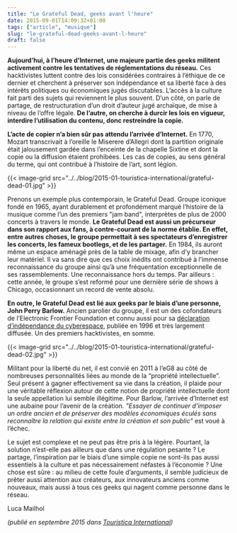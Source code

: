 ```yaml
---
title: "Le Grateful Dead, geeks avant l'heure"
date: 2015-09-01T14:09:32+01:00
tags: ["article", "musique"]
slug: "le-grateful-dead-geeks-avant-l-heure"
draft: false
---
```


**Aujourd’hui, à l’heure d’Internet, une majeure partie des geeks militent activement contre les tentatives de réglementations du réseau.** Ces hacktivistes luttent contre des lois considérées contraires à l’éthique de ce dernier et cherchent à préserver son indépendance et sa liberté face à des intérêts politiques ou économiques jugés discutables. L’accès à la culture fait parti des sujets qui reviennent le plus souvent. D’un côté, on parle de partage, de restructuration d’un droit d’auteur jugé archaïque, de mise à niveau de l’offre légale. **De l’autre, on cherche à durcir les lois en vigueur, interdire l’utilisation du contenu, donc restreindre la copie.**

**L’acte de copier n’a bien sûr pas attendu l’arrivée d’Internet.** En 1770, Mozart transcrivait à l’oreille le Miserere d’Allegri dont la partition originale était jalousement gardée dans l’enceinte de la chapelle Sixtine et dont la copie ou la diffusion étaient prohibées. Les cas de copies, au sens général du terme, qui ont contribué à l’histoire de l’art, sont légion.

{{< image-grid src="../../blog/2015-01-touristica-international/grateful-dead-01.jpg" >}}

Prenons un exemple plus contemporain, le Grateful Dead. Groupe iconique fondé en 1965, ayant durablement et profondément marqué l’histoire de la musique comme l’un des premiers "jam band", interprètes de plus de 2000 concerts à travers le monde. **Le Grateful Dead est aussi un précurseur dans son rapport aux fans, à contre-courant de la norme établie. En effet, entre autres choses, le groupe permettait à ses spectateurs d’enregistrer les concerts, les fameux bootlegs, et de les partager.** En 1984, ils auront même un espace aménagé près de la table de mixage, afin d’y brancher leur matériel. Il va sans dire que ces choix inédits ont contribué à l’immense reconnaissance du groupe ainsi qu’à une fréquentation exceptionnelle de ses rassemblements. Une reconnaissance hors du temps. Par ailleurs : cette année, le groupe s’est reformé pour une dernière série de shows à Chicago, occasionnant un record de vente absolu.

**En outre, le Grateful Dead est lié aux geeks par le biais d’une personne, John Perry Barlow.** Ancien parolier du groupe, il est un des cofondateurs de l’Electronic Frontier Foundation et connu aussi pour sa [déclaration d’indépendance du cyberespace](https://fr.wikipedia.org/wiki/Déclaration_d%27indépendance_du_cyberespace), publiée en 1996 et très largement diffusée. Un des premiers hacktivistes, en somme.

{{< image-grid src="../../blog/2015-01-touristica-international/grateful-dead-02.jpg" >}}

Militant pour la liberté du net, il est convié en 2011 à l’eG8 au côté de nombreuses personnalités liées au monde de la “propriété intellectuelle”. Seul présent à gagner effectivement sa vie dans la création, il plaide pour une véritable réflexion autour de cette notion de propriété intellectuelle dont la seule appellation lui semble illégitime. Pour Barlow, l’arrivée d’Internet est une aubaine pour l’avenir de la création. *"Essayer de continuer d’imposer un ordre ancien et de préserver des modèles économiques éculés sans reconnaître la relation qui existe entre la création et son public"* est voué à l’échec.

Le sujet est complexe et ne peut pas être pris à la légère. Pourtant, la solution n’est-elle pas ailleurs que dans une régulation pesante ? Le partage, l’inspiration par le biais d’une simple copie ne sont-ils pas aussi essentiels à la culture et pas nécessairement néfastes à l’économie ? Une chose est sûre : au milieu de cette foule d’arguments, il semble judicieux de prêter aussi attention aux créateurs, aux innovateurs anciens comme nouveaux, mais aussi à tous ces geeks qui nagent comme personne dans le réseau.

Luca Mailhol

*(publié en septembre 2015 dans [Touristica International](https://fr.calameo.com/read/000722691c84225b8c41b))*

